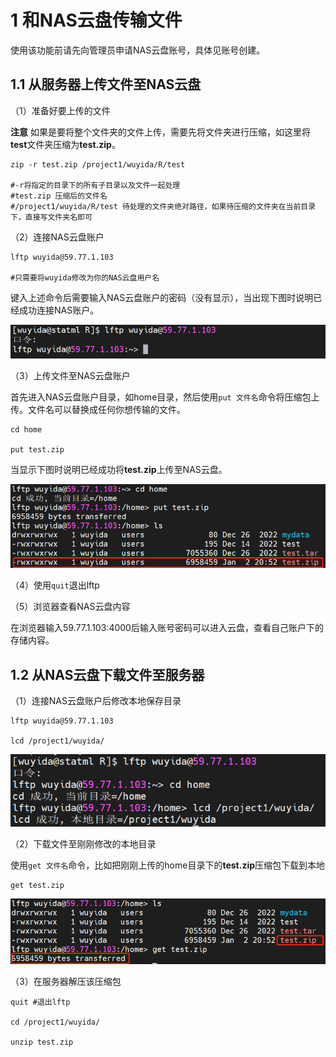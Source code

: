 # 1 和NAS云盘传输文件

使用该功能前请先向管理员申请NAS云盘账号，具体见账号创建。

## 1.1 从服务器上传文件至NAS云盘

（1）准备好要上传的文件

**注意** 如果是要将整个文件夹的文件上传，需要先将文件夹进行压缩，如这里将**test**文件夹压缩为**test.zip**。

```
zip -r test.zip /project1/wuyida/R/test

#-r将指定的目录下的所有子目录以及文件一起处理
#test.zip 压缩后的文件名
#/project1/wuyida/R/test 待处理的文件夹绝对路径，如果待压缩的文件夹在当前目录下，直接写文件夹名即可
```

（2）连接NAS云盘账户

```
lftp wuyida@59.77.1.103

#只需要将wuyida修改为你的NAS云盘用户名
```

键入上述命令后需要输入NAS云盘账户的密码（没有显示），当出现下图时说明已经成功连接NAS账户。

![image.png](image/1/1.1.png)

（3）上传文件至NAS云盘账户

首先进入NAS云盘账户目录，如home目录，然后使用`put 文件名`命令将压缩包上传。文件名可以替换成任何你想传输的文件。
```
cd home

put test.zip
```

当显示下图时说明已经成功将**test.zip**上传至NAS云盘。

![image.png](image/1/1.2.png)

（4）使用`quit`退出lftp

（5）浏览器查看NAS云盘内容

在浏览器输入59.77.1.103:4000后输入账号密码可以进入云盘，查看自己账户下的存储内容。

## 1.2 从NAS云盘下载文件至服务器

（1）连接NAS云盘账户后修改本地保存目录

```
lftp wuyida@59.77.1.103

lcd /project1/wuyida/
```
![image.png](image/1/1.3.png)

（2）下载文件至刚刚修改的本地目录

使用`get 文件名`命令，比如把刚刚上传的home目录下的**test.zip**压缩包下载到本地
```
get test.zip
```

![image.png](image/1/1.4.png)

（3）在服务器解压该压缩包
```
quit #退出lftp

cd /project1/wuyida/

unzip test.zip
```
